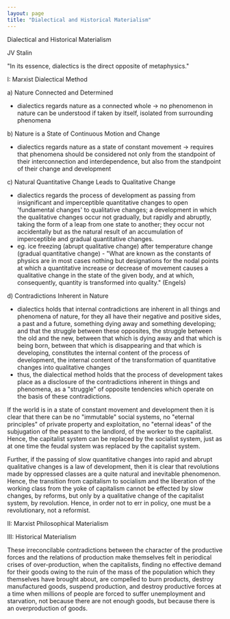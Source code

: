 ```yaml
---
layout: page
title: "Dialectical and Historical Materialism"
---
```

Dialectical and Historical Materialism

JV Stalin

"In its essence, dialectics is the direct opposite of metaphysics."

I: Marxist Dialectical Method

a) Nature Connected and Determined
- dialectics regards nature as a connected whole -> no phenomenon in nature can be understood if taken by itself, isolated from surrounding phenomena

b) Nature is a State of Continuous Motion and Change
- dialectics regards nature as a state of constant movement -> requires that phenomena should be considered not only from the standpoint of their interconnection and interdependence, but also from the standpoint of their change and development

c) Natural Quantitative Change Leads to Qualitative Change
- dialectics regards the process of development as passing from insignificant and imperceptible quantitative changes to open 'fundamental changes' to qualitative changes; a development in which the qualitative changes occur not gradually, but rapidly and abruptly, taking the form of a leap from one state to another; they occur not accidentally but as the natural result of an accumulation of imperceptible and gradual quantitative changes.
- eg. ice freezing (abrupt qualitative change) after temperature change (gradual quantitative change) - "What are known as the constants of physics are in most cases nothing but designations for the nodal points at which a quantitative increase or decrease of movement causes a qualitative change in the state of the given body, and at which, consequently, quantity is transformed into quality." (Engels)

d) Contradictions Inherent in Nature
- dialectics holds that internal contradictions are inherent in all things and phenomena of nature, for they all have their negative and positive sides, a past and a future, something dying away and something developing; and that the struggle between these opposites, the struggle between the old and the new, between that which is dying away and that which is being born, between that which is disappearing and that which is developing, constitutes the internal content of the process of development, the internal content of the transformation of quantitative changes into qualitative changes
- thus, the dialectical method holds that the process of development takes place as a disclosure of the contradictions inherent in things and phenomena, as a "struggle" of opposite tendencies which operate on the basis of these contradictions.

If the world is in a state of constant movement and development then it is clear that there can be no "immutable" social systems, no "eternal principles" of private property and exploitation, no "eternal ideas" of the subjugation of the peasant to the landlord, of the worker to the capitalist. Hence, the capitalist system can be replaced by the socialist system, just as at one time the feudal system was replaced by the capitalist system.

Further, if the passing of slow quantitative changes into rapid and abrupt qualitative changes is a law of development, then it is clear that revolutions made by oppressed classes are a quite natural and inevitable phenomenon. Hence, the transition from capitalism to socialism and the liberation of the working class from the yoke of capitalism cannot be effected by slow changes, by reforms, but only by a qualitative change of the capitalist system, by revolution. Hence, in order not to err in policy, one must be a revolutionary, not a reformist.

II: Marxist Philosophical Materialism

III: Historical Materialism

These irreconcilable contradictions between the character of the productive forces and the relations of production make themselves felt in periodical crises of over-production, when the capitalists, finding no effective demand for their goods owing to the ruin of the mass of the population which they themselves have brought about, are compelled to burn products, destroy manufactured goods, suspend production, and destroy productive forces at a time when millions of people are forced to suffer unemployment and starvation, not because there are not enough goods, but because there is an overproduction of goods.

